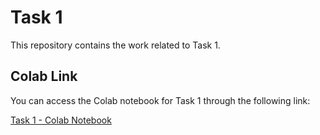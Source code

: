 # Task 1

This repository contains the work related to Task 1.

## Colab Link

You can access the Colab notebook for Task 1 through the following link:

[Task 1 - Colab Notebook](https://colab.research.google.com/drive/1bW9iOOfKJ9MqZKeZjTWy9h3AL8YUMEeN?usp=sharing)
